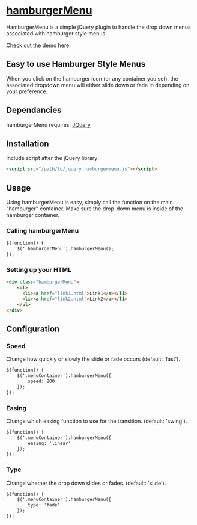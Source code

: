 [hamburgerMenu](http://www.scottwillcode.com/hamburgerMenu/)
=================
HamburgerMenu is a simple jQuery plugin to handle the drop down menus associated with hamburger style menus.

[Check out the demo here](http://www.scottwillcode.com/hamburgerMenu/).

## Easy to use Hamburger Style Menus
When you click on the hamburger icon (or any container you set), the associated dropdown menu will either slide down or fade in depending on your preference.

## Dependancies
hamburgerMenu requires:
[JQuery](http://jquery.com/download/)

## Installation
Include script after the jQuery library:
```html
<script src="/path/to/jquery.hamburgermenu.js"></script>
```

## Usage
Using hamburgerMenu is easy, simply call the function on the main "hamburger" container. Make sure the drop-down menu is inside of the hamburger container.

### Calling hamburgerMenu
```html
$(function() { 
	$('.hamburgerMenu').hamburgerMenu(); 
});
```

### Setting up your HTML
```html
<div class="hamburgerMenu">
	<ul>
      <li><a href="link1.html">Link1</a></li>
      <li><a href="link2.html">Link2</a></li>
    </ul>
</div>
```

## Configuration

### Speed
Change how quickly or slowly the slide or fade occurs (default: 'fast').
```html
$(function() { 
	$('.menuContainer').hamburgerMenu({
    	speed: 200
    }); 
});
```

### Easing
Change which easing function to use for the transition. (default: 'swing').
```html
$(function() { 
	$('.menuContainer').hamburgerMenu({
    	easing: 'linear'
    }); 
});
```

### Type
Change whether the drop down slides or fades. (default: 'slide').
```html
$(function() { 
	$('.menuContainer').hamburgerMenu({
    	type: 'fade'
    }); 
});
```